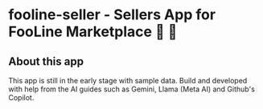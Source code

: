 # **fooline-seller** - Sellers App for FooLine Marketplace 🛒 🍜

## About this app

This app is still in the early stage with sample data. Build and developed with help
from the AI guides such as Gemini, Llama (Meta AI) and Github's Copilot.
